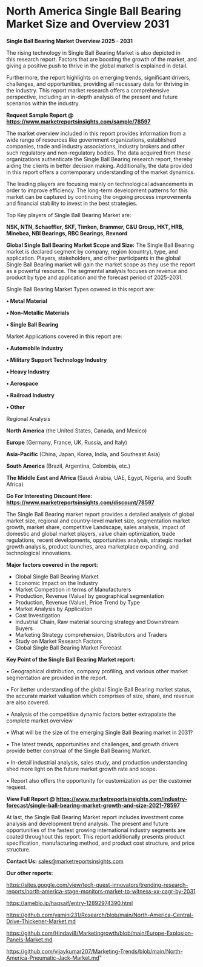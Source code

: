# North America Single Ball Bearing Market Size and Overview 2031

<Strong> Single Ball Bearing Market Overview 2025 - 2031</strong>

The rising technology in Single Ball Bearing Market is also depicted in this research report. Factors that are boosting the growth of the market, and giving a positive push to thrive in the global market is explained in detail.

Furthermore, the report highlights on emerging trends, significant drivers, challenges, and opportunities, providing all necessary data for thriving in the industry. This report market research offers a comprehensive perspective, including an in-depth analysis of the present and future scenarios within the industry.

<strong>Request Sample Report @ <a href=https://www.marketreportsinsights.com/sample/78597>https://www.marketreportsinsights.com/sample/78597</a></strong>

The market overview included in this report provides information from a wide range of resources like government organizations, established companies, trade and industry associations, industry brokers and other such regulatory and non-regulatory bodies. The data acquired from these organizations authenticate the Single Ball Bearing research report, thereby aiding the clients in better decision making. Additionally, the data provided in this report offers a contemporary understanding of the market dynamics.

The leading players are focusing mainly on technological advancements in order to improve efficiency. The long-term development patterns for this market can be captured by continuing the ongoing process improvements and financial stability to invest in the best strategies.

Top Key players of Single Ball Bearing Market are:

<strong>NSK, NTN, Schaeffler, SKF, Timken, Brammer, C&U Group, HKT, HRB, Minebea, NBI Bearings, RBC Bearings, Rexnord</strong>

<strong><b>Global Single Ball Bearing Market Scope and Size:</b></strong>
The Single Ball Bearing market is declared segment by company, region (country), type, and application. Players, stakeholders, and other participants in the global Single Ball Bearing market will gain the market scope as they use the report as a powerful resource. The segmental analysis focuses on revenue and product by type and application and the forecast period of 2025-2031.

Single Ball Bearing Market Types covered in this report are:

<strong>• Metal Material

• Non-Metallic Materials

• Single Ball Bearing</strong>

Market Applications covered in this report are:

<strong>• Automobile Industry

• Military Support Technology Industry

• Heavy Industry

• Aerospace

• Railroad Industry

• Other</strong> 

Regional Analysis

<strong>North America</strong> (the United States, Canada, and Mexico)

<strong>Europe</strong> (Germany, France, UK, Russia, and Italy)

<strong>Asia-Pacific</strong> (China, Japan, Korea, India, and Southeast Asia)

<strong>South America</strong> (Brazil, Argentina, Colombia, etc.)

<strong>The Middle East and Africa</strong> (Saudi Arabia, UAE, Egypt, Nigeria, and South Africa)

<strong>Go For Interesting Discount Here: <a href=https://www.marketreportsinsights.com/discount/78597>https://www.marketreportsinsights.com/discount/78597</a></strong>

The Single Ball Bearing market report provides a detailed analysis of global market size, regional and country-level market size, segmentation market growth, market share, competitive Landscape, sales analysis, impact of domestic and global market players, value chain optimization, trade regulations, recent developments, opportunities analysis, strategic market growth analysis, product launches, area marketplace expanding, and technological innovations.

<strong><b>Major factors covered in the report:</b></strong>
<ul>
  <li>Global Single Ball Bearing Market </li>
  <li>Economic Impact on the Industry</li>
  <li>Market Competition in terms of Manufacturers</li>
  <li>Production, Revenue (Value) by geographical segmentation</li>
  <li>Production, Revenue (Value), Price Trend by Type</li>
  <li>Market Analysis by Application</li>
  <li>Cost Investigation</li>
  <li>Industrial Chain, Raw material sourcing strategy and Downstream Buyers</li>
  <li>Marketing Strategy comprehension, Distributors and Traders</li>
  <li>Study on Market Research Factors</li>
  <li>Global Single Ball Bearing Market Forecast</li>
</ul>

<strong><b>Key Point of the Single Ball Bearing Market report:</b></strong>

• Geographical distribution, company profiling, and various other market segmentation are provided in the report.

• For better understanding of the global Single Ball Bearing market status, the accurate market valuation which comprises of size, share, and revenue are also covered.

• Analysis of the competitive dynamic factors better extrapolate the complete market overview

• What will be the size of the emerging Single Ball Bearing market in 2031?

• The latest trends, opportunities and challenges, and growth drivers provide better construal of the Single Ball Bearing Market.

• In-detail industrial analysis, sales study, and production understanding shed more light on the future market growth rate and scope.

• Report also offers the opportunity for customization as per the customer request.

<strong><b>View Full Report @ <a href=https://www.marketreportsinsights.com/industry-forecast/single-ball-bearing-market-growth-and-size-2021-78597>https://www.marketreportsinsights.com/industry-forecast/single-ball-bearing-market-growth-and-size-2021-78597</a></b></strong>


At last, the Single Ball Bearing Market report includes investment come analysis and development trend analysis. The present and future opportunities of the fastest growing international industry segments are coated throughout this report. This report additionally presents product specification, manufacturing method, and product cost structure, and price structure.

<strong>Contact Us:</strong>
sales@marketreportsinsights.com

<strong>Our other reports:</strong>

<a href=https://sites.google.com/view/tech-quest-innovators/trending-research-reports/north-america-stage-monitors-market-to-witness-xx-cagr-by-2031>https://sites.google.com/view/tech-quest-innovators/trending-research-reports/north-america-stage-monitors-market-to-witness-xx-cagr-by-2031</a>

<a href=https://ameblo.jp/haqsaif/entry-12892974390.html>https://ameblo.jp/haqsaif/entry-12892974390.html</a>

<a href=https://github.com/yamini231/Research/blob/main/North-America-Central-Drive-Thickener-Market.md>https://github.com/yamini231/Research/blob/main/North-America-Central-Drive-Thickener-Market.md</a>

<a href=https://github.com/Hindavi8/Marketingrowth/blob/main/Europe-Explosion-Panels-Market.md>https://github.com/Hindavi8/Marketingrowth/blob/main/Europe-Explosion-Panels-Market.md</a>

<a href=https://github.com/vijaykumar207/Marketing-Trends/blob/main/North-America-Pneumatic-Jack-Market.md>https://github.com/vijaykumar207/Marketing-Trends/blob/main/North-America-Pneumatic-Jack-Market.md</a>"
